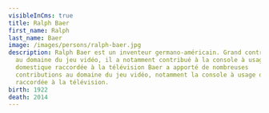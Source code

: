 ```yaml
---
visibleInCms: true
title: Ralph Baer
first_name: Ralph
last_name: Baer
image: /images/persons/ralph-baer.jpg
description: Ralph Baer est un inventeur germano-américain. Grand contributeur
  au domaine du jeu vidéo, il a notamment contribué à la console à usage
  domestique raccordée à la télévision Baer a apporté de nombreuses
  contributions au domaine du jeu vidéo, notamment la console à usage domestique
  raccordée à la télévision.
birth: 1922
death: 2014
---
```

